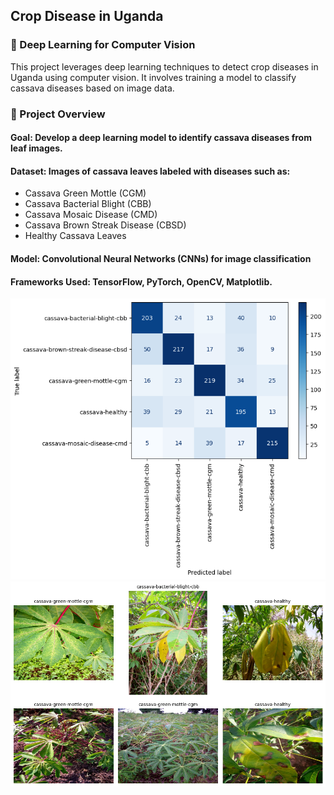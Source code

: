 ## Crop Disease in Uganda

### 🌿 Deep Learning for Computer Vision

This project leverages deep learning techniques to detect crop diseases in Uganda using computer vision. It involves training a model to classify cassava diseases based on image data.

### 📌 Project Overview

#### Goal: Develop a deep learning model to identify cassava diseases from leaf images.
#### Dataset: Images of cassava leaves labeled with diseases such as:

* Cassava Green Mottle (CGM)
* Cassava Bacterial Blight (CBB)
* Cassava Mosaic Disease (CMD)
* Cassava Brown Streak Disease (CBSD)
* Healthy Cassava Leaves

#### Model: Convolutional Neural Networks (CNNs) for image classification
#### Frameworks Used: TensorFlow, PyTorch, OpenCV, Matplotlib.

![DEMO](/output.png)
![DEMO](/output1.png)
